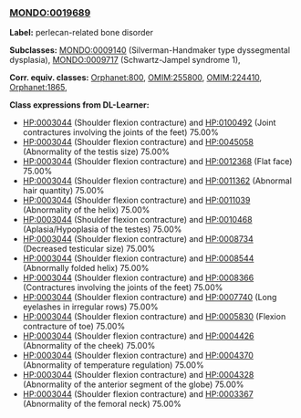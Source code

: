 
### [MONDO:0019689](http://purl.obolibrary.org/obo/MONDO_0019689)
**Label:** perlecan-related bone disorder

**Subclasses:** [MONDO:0009140](http://purl.obolibrary.org/obo/MONDO_0009140) (Silverman-Handmaker type dyssegmental dysplasia), [MONDO:0009717](http://purl.obolibrary.org/obo/MONDO_0009717) (Schwartz-Jampel syndrome 1), 

**Corr. equiv. classes:** [Orphanet:800](http://www.orpha.net/ORDO/Orphanet_800), [OMIM:255800](http://purl.obolibrary.org/obo/OMIM_255800), [OMIM:224410](http://purl.obolibrary.org/obo/OMIM_224410), [Orphanet:1865](http://www.orpha.net/ORDO/Orphanet_1865), 

**Class expressions from DL-Learner:**

- [HP:0003044](http://purl.obolibrary.org/obo/HP_0003044) (Shoulder flexion contracture) and [HP:0100492](http://purl.obolibrary.org/obo/HP_0100492) (Joint contractures involving the joints of the feet) 75.00%
- [HP:0003044](http://purl.obolibrary.org/obo/HP_0003044) (Shoulder flexion contracture) and [HP:0045058](http://purl.obolibrary.org/obo/HP_0045058) (Abnormality of the testis size) 75.00%
- [HP:0003044](http://purl.obolibrary.org/obo/HP_0003044) (Shoulder flexion contracture) and [HP:0012368](http://purl.obolibrary.org/obo/HP_0012368) (Flat face) 75.00%
- [HP:0003044](http://purl.obolibrary.org/obo/HP_0003044) (Shoulder flexion contracture) and [HP:0011362](http://purl.obolibrary.org/obo/HP_0011362) (Abnormal hair quantity) 75.00%
- [HP:0003044](http://purl.obolibrary.org/obo/HP_0003044) (Shoulder flexion contracture) and [HP:0011039](http://purl.obolibrary.org/obo/HP_0011039) (Abnormality of the helix) 75.00%
- [HP:0003044](http://purl.obolibrary.org/obo/HP_0003044) (Shoulder flexion contracture) and [HP:0010468](http://purl.obolibrary.org/obo/HP_0010468) (Aplasia/Hypoplasia of the testes) 75.00%
- [HP:0003044](http://purl.obolibrary.org/obo/HP_0003044) (Shoulder flexion contracture) and [HP:0008734](http://purl.obolibrary.org/obo/HP_0008734) (Decreased testicular size) 75.00%
- [HP:0003044](http://purl.obolibrary.org/obo/HP_0003044) (Shoulder flexion contracture) and [HP:0008544](http://purl.obolibrary.org/obo/HP_0008544) (Abnormally folded helix) 75.00%
- [HP:0003044](http://purl.obolibrary.org/obo/HP_0003044) (Shoulder flexion contracture) and [HP:0008366](http://purl.obolibrary.org/obo/HP_0008366) (Contractures involving the joints of the feet) 75.00%
- [HP:0003044](http://purl.obolibrary.org/obo/HP_0003044) (Shoulder flexion contracture) and [HP:0007740](http://purl.obolibrary.org/obo/HP_0007740) (Long eyelashes in irregular rows) 75.00%
- [HP:0003044](http://purl.obolibrary.org/obo/HP_0003044) (Shoulder flexion contracture) and [HP:0005830](http://purl.obolibrary.org/obo/HP_0005830) (Flexion contracture of toe) 75.00%
- [HP:0003044](http://purl.obolibrary.org/obo/HP_0003044) (Shoulder flexion contracture) and [HP:0004426](http://purl.obolibrary.org/obo/HP_0004426) (Abnormality of the cheek) 75.00%
- [HP:0003044](http://purl.obolibrary.org/obo/HP_0003044) (Shoulder flexion contracture) and [HP:0004370](http://purl.obolibrary.org/obo/HP_0004370) (Abnormality of temperature regulation) 75.00%
- [HP:0003044](http://purl.obolibrary.org/obo/HP_0003044) (Shoulder flexion contracture) and [HP:0004328](http://purl.obolibrary.org/obo/HP_0004328) (Abnormality of the anterior segment of the globe) 75.00%
- [HP:0003044](http://purl.obolibrary.org/obo/HP_0003044) (Shoulder flexion contracture) and [HP:0003367](http://purl.obolibrary.org/obo/HP_0003367) (Abnormality of the femoral neck) 75.00%


